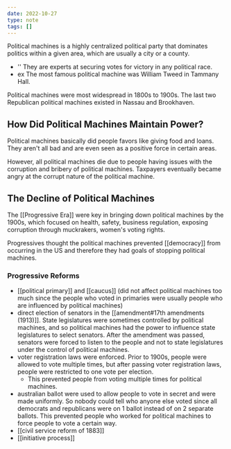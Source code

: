 ```yaml
---
date: 2022-10-27
type: note
tags: []
---
```


Political machines is a highly centralized political party that dominates politics within a given area, which are usually a city or a county.
- '' They are experts at securing votes for victory in any political race.
- ex The most famous political machine was William Tweed in Tammany Hall.

Political machines were most widespread in 1800s to 1900s. The last two Republican political machines existed in Nassau and Brookhaven.

## How Did Political Machines Maintain Power?
Political machines basically did people favors like giving food and loans. They aren't all bad and are even seen as a positive force in certain areas.

However, all political machines die due to people having issues with the corruption and bribery of political machines. Taxpayers eventually became angry at the corrupt nature of the political machine.

## The Decline of Political Machines
The [[Progressive Era]] were key in bringing down political machines by the 1900s, which focused on health, safety, business regulation, exposing corruption through muckrakers, women's voting rights.

Progressives thought the political machines prevented [[democracy]] from occurring in the US and therefore they had goals of stopping political machines.

### Progressive Reforms
- [[political primary]] and [[caucus]] (did not affect political machines too much since the people who voted in primaries were usually people who are influenced by political machines)
- direct election of senators in the [[amendment#17th amendments (1913)]]. State legislatures were sometimes controlled by political machines, and so political machines had the power to influence state legislatures to select senators. After the amendment was passed, senators were forced to listen to the people and not to state legislatures under the control of political machines.
- voter registration laws were enforced. Prior to 1900s, people were allowed to vote multiple times, but after passing voter registration laws, people were restricted to one vote per election.
	- This prevented people from voting multiple times for political machines.
- australian ballot were used to allow people to vote in secret and were made uniformly. So nobody could tell who anyone else voted since all democrats and republicans were on 1 ballot instead of on 2 separate ballots. This prevented people who worked for political machines to force people to vote a certain way.
- [[civil service reform of 1883]]
- [[initiative process]]
